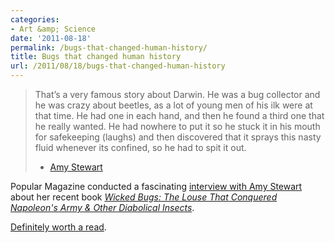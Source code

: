 ```yaml
---
categories:
- Art &amp; Science
date: '2011-08-18'
permalink: /bugs-that-changed-human-history/
title: Bugs that changed human history
url: /2011/08/18/bugs-that-changed-human-history
---
```


<blockquote>That’s a very famous story about Darwin. He was a bug collector and he was crazy about beetles, as a lot of young men of his ilk were at that time. He had one in each hand, and then he found a third one that he really wanted. He had nowhere to put it so he stuck it in his mouth for safekeeping (laughs) and then discovered that it sprays this nasty fluid whenever its confined, so he had to spit it out.

- <a href="http://www.popularmechanics.com/science/environment/the-bugs-that-changed-human-history">Amy Stewart</a></blockquote>

Popular Magazine conducted a fascinating <a href="http://www.popularmechanics.com/science/environment/the-bugs-that-changed-human-history">interview with Amy Stewart</a> about her recent book <em><a href="http://www.amazon.com/Wicked-Bugs-Conquered-Napoleons-Diabolical/dp/1565129601/">Wicked Bugs: The Louse That Conquered Napoleon's Army & Other Diabolical Insects</a></em>.

<a href="http://www.popularmechanics.com/science/environment/the-bugs-that-changed-human-history">Definitely worth a read</a>.